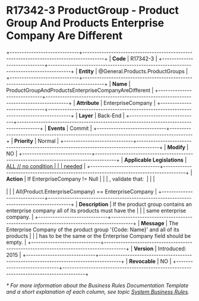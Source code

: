 ﻿---
erp.type: business-rule
erp.entity: General.Products.ProductGroups
---

# R17342-3 ProductGroup - Product Group And Products Enterprise Company Are Different
+-----------------------------+---------------------------------------------------------------------------------------+
| **Code**                    | R17342-3                                                                              |
+-----------------------------+---------------------------------------------------------------------------------------+
| **Entity**                  | @General.Products.ProductGroups                                                       |
+-----------------------------+---------------------------------------------------------------------------------------+
| **Name**                    | ProductGroupAndProductsEnterpriseCompanyAreDifferent                                  |
+-----------------------------+---------------------------------------------------------------------------------------+
| **Attribute**               | EnterpriseCompany                                                                     |
+-----------------------------+---------------------------------------------------------------------------------------+
| **Layer**                   | Back-End                                                                              |
+-----------------------------+---------------------------------------------------------------------------------------+
| **Events**                  | Commit                                                                                |
+-----------------------------+---------------------------------------------------------------------------------------+
| **Priority**                | Normal                                                                                |
+-----------------------------+---------------------------------------------------------------------------------------+
| **Modify**                  | NO                                                                                    |
+-----------------------------+---------------------------------------------------------------------------------------+
| **Applicable Legislations** | [ALL // no condition                                                                  |
|                             | needed](xref:applicable-legislations)                                                 |
+-----------------------------+---------------------------------------------------------------------------------------+
| **Action**                  | If EnterpriseCompany != Null                                                          |
|                             | , validate that:                                                                      |
|                             | <br/><br/>                                                                            |
|                             | All(Product.EnterpriseCompany) == EnterpriseCompany                                   |
+-----------------------------+---------------------------------------------------------------------------------------+
| **Description**             | If the product group contains an enterprise company all of its products must have the |
|                             | same enterprise company.                                                              |
+-----------------------------+---------------------------------------------------------------------------------------+
| **Message**                 | The Enterprise Company of the product group \'{Code: Name}\' and all of its products  |
|                             | has to be the same or the Enterprise Company field should be empty.                   |
+-----------------------------+---------------------------------------------------------------------------------------+
| **Version**                 | Introduced: 2015                                                                      |
+-----------------------------+---------------------------------------------------------------------------------------+
| **Revocable**               | NO                                                                                    |
+-----------------------------+---------------------------------------------------------------------------------------+

*\* For more information about the Business Rules Documentation Template and a short explanation of each column, see
topic [System Business Rules](../templates/template-description-system-business-rules.md).*
